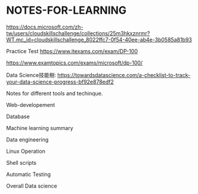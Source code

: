 # NOTES-FOR-LEARNING

https://docs.microsoft.com/zh-tw/users/cloudskillschallenge/collections/25m3hkxznrmr?WT.mc_id=cloudskillschallenge_8022ffc7-0f54-40ee-ab4e-3b0585a81b93

Practice Test
https://www.itexams.com/exam/DP-100

https://www.examtopics.com/exams/microsoft/dp-100/


Data Science技能樹:
https://towardsdatascience.com/a-checklist-to-track-your-data-science-progress-bf92e878edf2

Notes for different tools and techinque.

Web-developement

Database

Machine learning summary

Data engineering

Linux Operation

Shell scripts

Automatic Testing

Overall Data science
